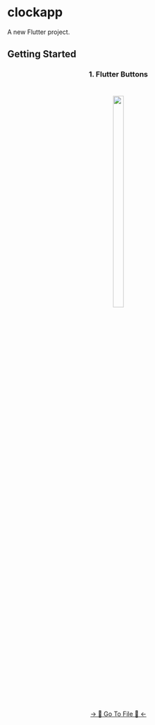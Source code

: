 # clockapp

A new Flutter project.

## Getting Started

<h3 align="center"> 1. Flutter Buttons </h3>

###

<h1 align="left"></h1>

###
<div align="center">
<img src = "https://github.com/mrsajidshaikh/DayToDayTask/assets/149478269/14f97783-638b-4d01-84fb-6bf7c8f44f0d" width = 22% height = 35%>

###
<div align="center">
<a href="https://github.com/mrsajidshaikh/DayToDayTask/blob/master/lib/Lecture%20-%205.1/FlutterButtons.dart">-> 📂 Go To File 📂 <-</a>
</div>

